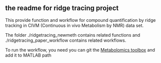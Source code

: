 ## the readme for ridge tracing project
This provide function and workflow for compound quantification by ridge tracking in CIVM (Continuous in vivo Metabolism by NMR) data set.

The folder ./ridgetracing_newmeth contains related functions and ./ridgetracing_paper_workflow contains related workflows.

To run the workflow, you need you can git the [Metabolomics toolbox](https://github.com/artedison/Edison_Lab_Shared_Metabolomics_UGA) and add it to MATLAB path
